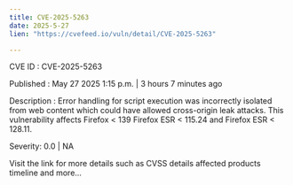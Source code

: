 ```yaml
---
title: CVE-2025-5263
date: 2025-5-27
lien: "https://cvefeed.io/vuln/detail/CVE-2025-5263"

---
```


CVE ID : CVE-2025-5263

Published :  May 27
2025
1:15 p.m. | 3 hours
7 minutes ago

Description : Error handling for script execution was incorrectly isolated from web content
which could have allowed cross-origin leak attacks. This vulnerability affects Firefox < 139
Firefox ESR < 115.24
and Firefox ESR < 128.11.

Severity: 0.0 | NA

Visit the link for more details
such as CVSS details
affected products
timeline
and more...
